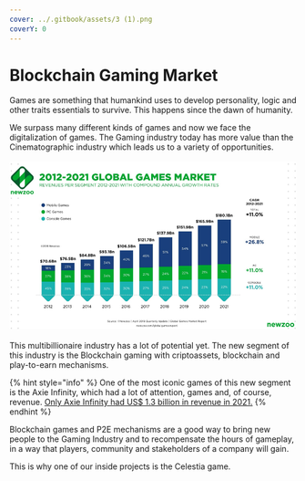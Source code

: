 ```yaml
---
cover: ../.gitbook/assets/3 (1).png
coverY: 0
---
```


# Blockchain Gaming Market

Games are something that humankind uses to develop personality, logic and other traits essentials to survive. This happens since the dawn of humanity.

We surpass many different kinds of games and now we face the digitalization of games. The Gaming industry today has more value than the Cinematographic industry which leads us to a variety of opportunities.\
\
<img src="../.gitbook/assets/image.png" alt="" data-size="original">\
\
This multibillionaire industry has a lot of potential yet. The new segment of this industry is the Blockchain gaming with criptoassets, blockchain and play-to-earn mechanisms.

{% hint style="info" %}
One of the most iconic games of this new segment is the Axie Infinity, which had a lot of attention, games and, of course, revenue. [Only Axie Infinity had US$ 1.3 billion in revenue in 2021.](https://finance.yahoo.com/news/top-nft-game-axie-infinity-140000481.html?.tsrc=fin-srch)
{% endhint %}

Blockchain games and P2E mechanisms are a good way to bring new people to the Gaming Industry and to recompensate the hours of gameplay, in a way that players, community and stakeholders of a company will gain.&#x20;

This is why one of our inside projects is the Celestia game.
